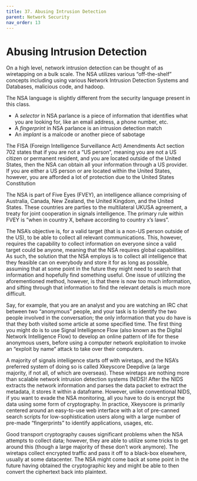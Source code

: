 ```yaml
---
title: 37. Abusing Intrusion Detection
parent: Network Security
nav_order: 13
---
```


# Abusing Intrusion Detection

On a high level, network intrusion detection can be thought of as wiretapping on a bulk scale. The NSA utilizes various “off-the-shelf” concepts including using various Network Intrusion Detection Systems and Databases, malicious code, and hadoop.

The NSA language is slightly different from the security language present in this class. 
- A _selector_ in NSA parlance is a piece of information that identifies what you are looking for, like an email address, a phone number, etc.
- A _fingerprint_ in NSA parlance is an intrusion detection match
- An _implant_ is a malcode or another piece of sabotage

The FISA (Foreign Intelligence Surveillance Act) Amendments Act section 702 states that if you are not a “US person”, meaning you are not a US citizen or permanent resident, and you are located outside of the United States, then the NSA can obtain all your information through a US provider. If you are either a US person or are located within the United States, however, you are afforded a lot of protection due to the United States Constitution

The NSA is part of Five Eyes (FVEY), an intelligence alliance comprising of Australia, Canada, New Zealand, the United Kingdom, and the United States. These countries are parties to the multilateral UKUSA agreement, a treaty for joint cooperation in signals intelligence. The primary rule within FVEY is “when in country X, behave according to country x’s laws”. 

The NSA’s objective is, for a valid target (that is a non-US person outside of the US), to be able to collect all relevant communications. This, however, requires the capability to collect information on everyone since a valid target could be anyone, meaning that the NSA requires global capabilities. As such, the solution that the NSA employs is to collect all intelligence that they feasible can on everybody and store it for as long as possible, assuming that at some point in the future they might need to search that information and hopefully find something useful. One issue of utilizing the aforementioned method, however, is that there is now too much information, and sifting through that information to find the relevant details is much more difficult. 

Say, for example, that you are an analyst and you are watching an IRC chat between two “anonymous” people, and your task is to identify the two people involved in the conversation; the only information that you do have is that they both visited some article at some specified time. The first thing you might do is to use Signal Intelligence Flow (also known as the Digital Network Intelligence Flow) to develop an online pattern of life for these anonymous users, before using a computer network exploitation to invoke an “exploit by name” attack to take over their computers. 

A majority of signals intelligence starts off with wiretaps, and the NSA’s preferred system of doing so is called Xkeyscore Deepdive (a large majority, if not all, of which are overseas). These wiretaps are nothing more than scalable network intrusion detection systems (NIDS)! After the NIDS extracts the network information and parses the data packet to extract the metadata, it stores it within a dataframe. However, unlike conventional NIDS, if you want to evade the NSA monitoring, all you have to do is encrypt the data using some form of cryptography. 
In practice, Xkeyscore is primarily centered around an easy-to-use web interface with a lot of pre-canned search scripts for low-sophistication users along with a large number of pre-made “fingerprints” to identify applications, usages, etc. 

Good transport cryptography causes significant problems when the NSA attempts to collect data; however, they are able to utilize some tricks to get around this (though a large majority of these don’t work anymore). The wiretaps collect encrypted traffic and pass it off to a black-box elsewhere, usually at some datacenter. The NSA might come back at some point in the future having obtained the cryptographic key and might be able to then convert the ciphertext back into plaintext. 

